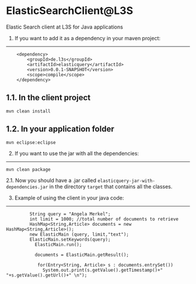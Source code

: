 ElasticSearchClient@L3S
=================

Elastic Search client at L3S for Java applications

1. If you want to add it as a dependency in your maven project:
-----------------------------------

		<dependency>
			<groupId>de.l3s</groupId>
			<artifactId>elasticquery</artifactId>
			<version>0.0.1-SNAPSHOT</version>
			<scope>compile</scope>
		</dependency>
    
1.1. In the client project
-----------------------------------
```
mvn clean install
```

1.2. In your application folder
-----------------------------------
```
mvn eclipse:eclipse
```

2. If you want to use the jar with all the dependencies:
-----------------------------------
```
mvn clean package
```
2.1. Now you should have a .jar called `elasticquery-jar-with-dependencies.jar`
in the directory `target` that contains all the classes.

3. Example of using the client in your java code:
-----------------------------------
```
    	 String query = "Angela Merkel";
    	 int limit = 1000; //total number of documents to retrieve
    	 HashMap<String,Article> documents = new HashMap<String,Article>();
    	 new ElasticMain (query, limit,"text");
    	 ElasticMain.setKeywords(query);
		   ElasticMain.run();
	
		   documents = ElasticMain.getResult();

		    for(Entry<String, Article> s : documents.entrySet())
		      System.out.print(s.getValue().getTimestamp()+" "+s.getValue().getUrl()+" \n");
```
